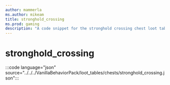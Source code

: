 ```yaml
---
author: mammerla
ms.author: mikeam
title: stronghold_crossing
ms.prod: gaming
description: "A code snippet for the stronghold crossing chest loot table"
---
```


# stronghold_crossing

:::code language="json" source="../../../VanillaBehaviorPack/loot_tables/chests/stronghold_crossing.json":::
